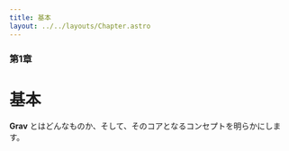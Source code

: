 ```yaml
---
title: 基本
layout: ../../layouts/Chapter.astro
---
```


### 第1章

# 基本

**Grav** とはどんなものか、そして、そのコアとなるコンセプトを明らかにします。
